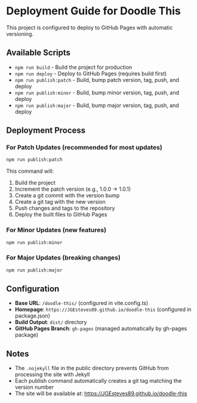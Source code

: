 # Deployment Guide for Doodle This

This project is configured to deploy to GitHub Pages with automatic versioning.

## Available Scripts

- `npm run build` - Build the project for production
- `npm run deploy` - Deploy to GitHub Pages (requires build first)
- `npm run publish:patch` - Build, bump patch version, tag, push, and deploy
- `npm run publish:minor` - Build, bump minor version, tag, push, and deploy  
- `npm run publish:major` - Build, bump major version, tag, push, and deploy

## Deployment Process

### For Patch Updates (recommended for most updates)
```bash
npm run publish:patch
```

This command will:
1. Build the project
2. Increment the patch version (e.g., 1.0.0 → 1.0.1)
3. Create a git commit with the version bump
4. Create a git tag with the new version
5. Push changes and tags to the repository
6. Deploy the built files to GitHub Pages

### For Minor Updates (new features)
```bash
npm run publish:minor
```

### For Major Updates (breaking changes)
```bash
npm run publish:major
```

## Configuration

- **Base URL**: `/doodle-this/` (configured in vite.config.ts)
- **Homepage**: `https://JGEsteves89.github.io/doodle-this` (configured in package.json)
- **Build Output**: `dist/` directory
- **GitHub Pages Branch**: `gh-pages` (managed automatically by gh-pages package)

## Notes

- The `.nojekyll` file in the public directory prevents GitHub from processing the site with Jekyll
- Each publish command automatically creates a git tag matching the version number
- The site will be available at: https://JGEsteves89.github.io/doodle-this
